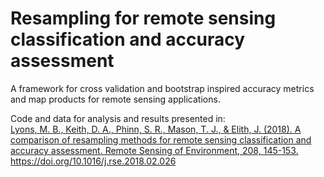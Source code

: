 # Resampling for remote sensing classification and accuracy assessment
A framework for cross validation and bootstrap inspired accuracy metrics and map products for remote sensing applications.  

Code and data for analysis and results presented in:  
[Lyons, M. B., Keith, D. A., Phinn, S. R., Mason, T. J., & Elith, J. (2018). A comparison of resampling methods for remote sensing classification and accuracy assessment. Remote Sensing of Environment, 208, 145-153.](https://doi.org/10.1016/j.rse.2018.02.026)  
https://doi.org/10.1016/j.rse.2018.02.026  


